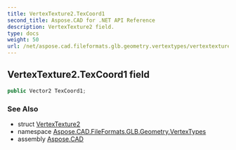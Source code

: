 ```yaml
---
title: VertexTexture2.TexCoord1
second_title: Aspose.CAD for .NET API Reference
description: VertexTexture2 field. 
type: docs
weight: 50
url: /net/aspose.cad.fileformats.glb.geometry.vertextypes/vertextexture2/texcoord1/
---
```

## VertexTexture2.TexCoord1 field

```csharp
public Vector2 TexCoord1;
```

### See Also

* struct [VertexTexture2](../)
* namespace [Aspose.CAD.FileFormats.GLB.Geometry.VertexTypes](../../vertextexture2/)
* assembly [Aspose.CAD](../../../)


